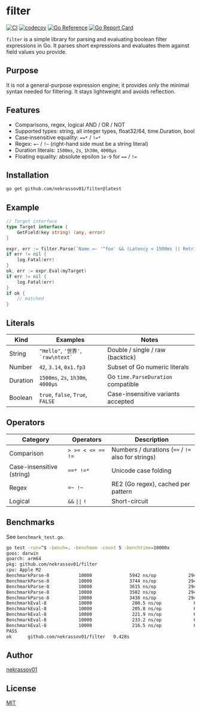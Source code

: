 # filter

[![CI](https://github.com/nekrassov01/filter/actions/workflows/test.yml/badge.svg?branch=main)](https://github.com/nekrassov01/filter/actions/workflows/test.yml)
[![codecov](https://codecov.io/gh/nekrassov01/filter/graph/badge.svg?token=Z75YW69MQK)](https://codecov.io/gh/nekrassov01/filter)
[![Go Reference](https://pkg.go.dev/badge/github.com/nekrassov01/filter.svg)](https://pkg.go.dev/github.com/nekrassov01/filter)
[![Go Report Card](https://goreportcard.com/badge/github.com/nekrassov01/filter)](https://goreportcard.com/report/github.com/nekrassov01/filter)

`filter` is a simple library for parsing and evaluating boolean filter expressions in Go. It parses short expressions and evaluates them against field values you provide.

## Purpose

It is not a general-purpose expression engine; it provides only the minimal syntax needed for filtering. It stays lightweight and avoids reflection.

## Features

- Comparisons, regex, logical AND / OR / NOT
- Supported types: string, all integer types, float32/64, time.Duration, bool
- Case‑insensitive equality: `==*` / `!=*`
- Regex: `=~` / `!~` (right-hand side must be a string literal)
- Duration literals: `1500ms`, `2s`, `1h30m`, `4000μs`
- Floating equality: absolute epsilon `1e-9` for `==` / `!=`

## Installation

```sh
go get github.com/nekrassov01/filter@latest
```

## Example

```go
// Target interface
type Target interface {
	GetField(key string) (any, error)
}

expr, err := filter.Parse(`Name =~ '^foo' && (Latency < 1500ms || Retries != 0) && Enabled == true`)
if err != nil {
	log.Fatal(err)
}
ok, err := expr.Eval(myTarget)
if err != nil {
	log.Fatal(err)
}
if ok {
	// matched
}
```

## Literals

| Kind     | Examples                               | Notes                              |
| -------- | -------------------------------------- | ---------------------------------- |
| String   | `"Hello"`, `'世界'`, `` `raw\ntext` `` | Double / single / raw (backtick)   |
| Number   | `42`, `3.14`, `0x1.fp3`                | Subset of Go numeric literals      |
| Duration | `1500ms`, `2s`, `1h30m`, `4000μs`      | Go `time.ParseDuration` compatible |
| Boolean  | `true`, `false`, `True`, `FALSE`       | Case-insensitive variants accepted |

## Operators

| Category                  | Operators         | Description                                        |
| ------------------------- | ----------------- | -------------------------------------------------- |
| Comparison                | `> >= < <= == !=` | Numbers / durations (`==` / `!=` also for strings) |
| Case-insensitive (string) | `==* !=*`         | Unicode case folding                               |
| Regex                     | `=~ !~`           | RE2 (Go regex), cached per pattern                 |
| Logical                   | `&&` `\|\|` `!`   | Short-circuit                                      |

## Benchmarks

See `benchmark_test.go`.

```bash
go test -run=^$ -bench=. -benchmem -count 5 -benchtime=10000x
goos: darwin
goarch: arm64
pkg: github.com/nekrassov01/filter
cpu: Apple M2
BenchmarkParse-8           10000              5942 ns/op            2945 B/op          4 allocs/op
BenchmarkParse-8           10000              3744 ns/op            2944 B/op          4 allocs/op
BenchmarkParse-8           10000              3615 ns/op            2944 B/op          4 allocs/op
BenchmarkParse-8           10000              3582 ns/op            2944 B/op          4 allocs/op
BenchmarkParse-8           10000              3438 ns/op            2944 B/op          4 allocs/op
BenchmarkEval-8            10000               208.5 ns/op            67 B/op          5 allocs/op
BenchmarkEval-8            10000               205.8 ns/op            67 B/op          5 allocs/op
BenchmarkEval-8            10000               221.9 ns/op            67 B/op          5 allocs/op
BenchmarkEval-8            10000               233.2 ns/op            67 B/op          5 allocs/op
BenchmarkEval-8            10000               216.5 ns/op            64 B/op          5 allocs/op
PASS
ok      github.com/nekrassov01/filter   0.428s
```

## Author

[nekrassov01](https://github.com/nekrassov01)

## License

[MIT](https://github.com/nekrassov01/filter/blob/main/LICENSE)
